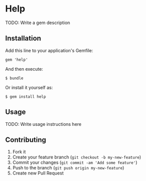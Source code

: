 # Help

TODO: Write a gem description

## Installation

Add this line to your application's Gemfile:

    gem 'help'

And then execute:

    $ bundle

Or install it yourself as:

    $ gem install help

## Usage

TODO: Write usage instructions here

## Contributing

1. Fork it
2. Create your feature branch (`git checkout -b my-new-feature`)
3. Commit your changes (`git commit -am 'Add some feature'`)
4. Push to the branch (`git push origin my-new-feature`)
5. Create new Pull Request
